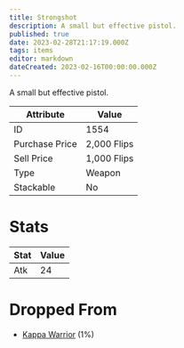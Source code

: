 ```yaml
---
title: Strongshot
description: A small but effective pistol.
published: true
date: 2023-02-28T21:17:19.000Z
tags: items
editor: markdown
dateCreated: 2023-02-16T00:00:00.000Z
---
```


A small but effective pistol.

|Attribute|Value|
|-|-|
|ID|1554|
|Purchase Price|2,000 Flips|
|Sell Price|1,000 Flips|
|Type|Weapon|
|Stackable|No|

# Stats
|Stat|Value|
|-|-|
|Atk|24|

# Dropped From
 * [Kappa Warrior](/monsters/kappa-warrior) (1%)
